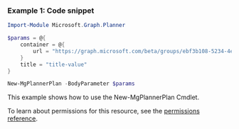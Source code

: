 ### Example 1: Code snippet

```powershellImport-Module Microsoft.Graph.Planner

$params = @{
	container = @{
		url = "https://graph.microsoft.com/beta/groups/ebf3b108-5234-4e22-b93d-656d7dae5874"
	}
	title = "title-value"
}

New-MgPlannerPlan -BodyParameter $params
```
This example shows how to use the New-MgPlannerPlan Cmdlet.
To learn about permissions for this resource, see the [permissions reference](/graph/permissions-reference).

